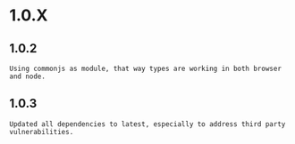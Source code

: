 # 1.0.X
## 1.0.2
    Using commonjs as module, that way types are working in both browser and node.

## 1.0.3
    Updated all dependencies to latest, especially to address third party vulnerabilities.